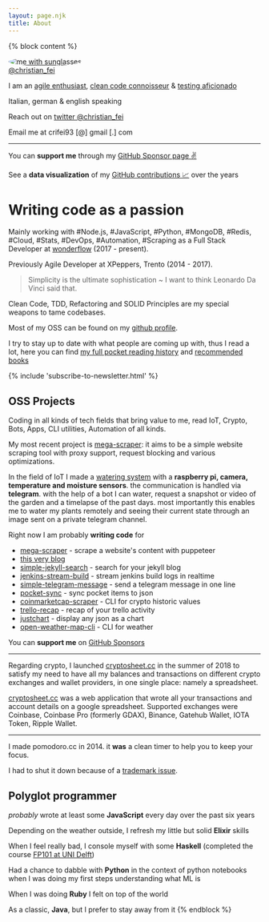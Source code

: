 ```yaml
---
layout: page.njk
title: About
---
```


{% block content %}
<div class="cf">
  <a href="https://twitter.com/christian_fei">
    <img class="avatar-image" alt="me with sunglasses" style="border-radius: 50%;" lazy="/assets/images/cf4.png"><br>@christian_fei
  </a>
</div>

I am an [agile enthusiast](https://en.wikipedia.org/wiki/agile_software_development), [clean code connoisseur](https://blog.cleancoder.com) & [testing aficionado](https://en.wikipedia.org/wiki/test-driven_development)

Italian, german & english speaking

Reach out on [twitter @christian_fei](https://twitter.com/christian_fei)

Email me at crifei93 [@] gmail [.] com

---

You can **support me** through my [GitHub Sponsor page ✌️](https://github.com/sponsors/christian-fei)

See a **data visualization** of my [GitHub contributions 📈](/contributions) over the years

# Writing code as a passion

Mainly working with #Node.js, #JavaScript, #Python, #MongoDB, #Redis, #Cloud, #Stats, #DevOps, #Automation, #Scraping as a Full Stack Developer at [wonderflow](https://www.wonderflow.co) (2017 - present).

Previously Agile Developer at XPeppers, Trento (2014 - 2017).

> Simplicity is the ultimate sophistication ~ I want to think Leonardo Da Vinci said that.

Clean Code, TDD, Refactoring and SOLID Principles are my special weapons to tame codebases.

Most of my OSS can be found on my [github profile](https://github.com/christian-fei).

I try to stay up to date with what people are coming up with, thus I read a lot, here you can find [my full pocket reading history](/pocket/) and [recommended books](/books/)


{% include 'subscribe-to-newsletter.html' %}

## OSS Projects

Coding in all kinds of tech fields that bring value to me, read IoT, Crypto, Bots, Apps, CLI utilities, Automation of all kinds.

My most recent project is [mega-scraper](https://github.com/christian-fei/mega-scraper): it aims to be a simple website scraping tool with proxy support, request blocking and various optimizations.

In the field of IoT I made a [watering system](https://github.com/christian-fei/garden) with a **raspberry pi, camera, temperature and moisture sensors**. the communication is handled via **telegram**. with the help of a bot I can water, request a snapshot or video of the garden and a timelapse of the past days. most importantly this enables me to water my plants remotely and seeing their current state through an image sent on a private telegram channel.

Right now I am probably **writing code** for
- [mega-scraper](https://github.com/christian-fei/mega-scraper) - scrape a website's content with puppeteer
- [this very blog](https://github.com/christian-fei/christian-fei.github.io)
- [simple-jekyll-search](https://github.com/christian-fei/simple-jekyll-search) - search for your jekyll blog
- [jenkins-stream-build](https://github.com/christian-fei/jenkins-stream-build) - stream jenkins build logs in realtime
- [simple-telegram-message](https://github.com/christian-fei/simple-telegram-message) - send a telegram message in one line
- [pocket-sync](https://github.com/christian-fei/pocket-sync) - sync pocket items to json
- [coinmarketcap-scraper](https://github.com/christian-fei/coinmarketcap-scraper) - CLI for crypto historic values
- [trello-recap](https://github.com/christian-fei/trello-recap) - recap of your trello activity
- [justchart](https://github.com/christian-fei/justchart) - display any json as a chart
- [open-weather-map-cli](https://github.com/christian-fei/open-weather-map-cli) - CLI for weather

You can **support me** on [GitHub Sponsors](https://github.com/sponsors/christian-fei)

---

Regarding crypto, I launched [cryptosheet.cc](https://cryptosheet.cc/) in the summer of 2018 to satisfy my need to have all my balances and transactions on different crypto exchanges and wallet providers, in one single place: namely a spreadsheet.

[cryptosheet.cc](https://cryptosheet.cc/) was a web application that wrote all your transactions and account details on a google spreadsheet. Supported exchanges were Coinbase, Coinbase Pro (formerly GDAX), Binance, Gatehub Wallet, IOTA Token, Ripple Wallet.

---

I made pomodoro.cc in 2014. it **was** a clean timer to help you to keep your focus.

I had to shut it down because of a [trademark issue](/posts/2020-02-13-So-Long-and-Thanks-for-All-the-Veggies/).


## Polyglot programmer

*probably* wrote at least some **JavaScript** every day over the past six years

Depending on the weather outside, I refresh my little but solid **Elixir** skills

When I feel really bad, I console myself with some **Haskell** (completed the course [FP101 at UNI Delft](https://www.edx.org/course/introduction-functional-programming-delftx-fp101x-0))

Had a chance to dabble with **Python** in the context of python notebooks when I was doing my first steps understanding what ML is

When I was doing **Ruby** I felt on top of the world

As a classic, **Java**, but I prefer to stay away from it
{% endblock %}

